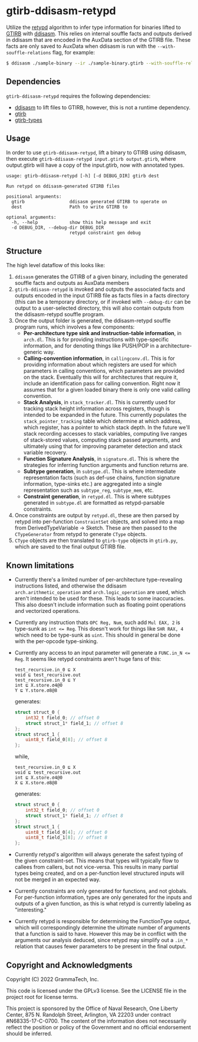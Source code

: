 # gtirb-ddisasm-retypd

Utilize the [retypd](https://github.com/GrammaTech/retypd) algorithm to infer
type information for binaries lifted to [GTIRB](https://github.com/GrammaTech/gtirb)
with [ddisasm](https://github.com/GrammaTech/ddisasm). This relies on internal
souffle facts and outputs derived in ddisasm that are encoded in the AuxData
section of the GTIRB file. These facts are only saved to AuxData when ddisasm is
run with the `--with-souffle-relations` flag, for example:

```bash
$ ddisasm ./sample-binary --ir ./sample-binary.gtirb --with-souffle-relations
```

## Dependencies

`gtirb-ddisasm-retypd` requires the following dependencies:

- [ddisasm](https://github.com/GrammaTech/ddisasm) to lift files to
  GTIRB, however, this is not a runtime dependency.
- [gtirb](https://github.com/GrammaTech/gtirb)
- [gtirb-types](https://github.com/GrammaTech/gtirb-types)

## Usage

In order to use `gtirb-ddisasm-retypd`, lift a binary to GTIRB using ddisasm,
then execute `gtirb-ddisasm-retypd input.gtirb output.gtirb`, where
output.gtirb will have a copy of the input.gtirb, now with annotated types.

```
usage: gtirb-ddisasm-retypd [-h] [-d DEBUG_DIR] gtirb dest

Run retypd on ddisasm-generated GTIRB files

positional arguments:
  gtirb                 ddisasm generated GTIRB to operate on
  dest                  Path to write GTIRB to

optional arguments:
  -h, --help            show this help message and exit
  -d DEBUG_DIR, --debug-dir DEBUG_DIR
                        retypd constraint gen debug
```

## Structure

The high level dataflow of this looks like:

1. `ddisasm` generates the GTIRB of a given binary, including the generated
   souffle facts and outputs as AuxData members
2. `gtirb-ddisasm-retypd` is invoked and outputs the associated facts and
   outputs encoded in the input GTIRB file as facts files in a facts directory
   (this can be a temporary directory, or if invoked with `--debug-dir` can be
   output to a user-selected directory, this will also contain outputs from
   the ddisasm-retypd souffle program.
3. Once the output folder is generated, the ddisasm-retypd souffle program
   runs, which involves a few components:
    - **Per-architecture type sink and instruction-table information**, in
      `arch.dl`. This is for providing instructions with type-specific
      information, and for denoting things like PUSH/POP in a
      architecture-generic way.
    - **Calling-convention information**, in `callingconv.dl`. This is for
      providing information about which registers are used for which parameters
      in calling conventions, which parameters are provided on the stack.
      Eventually this will for architectures that require it, include an
      identification pass for calling convention. Right now it assumes that for
      a given loaded binary there is only one valid calling convention.
    - **Stack Analysis**, in `stack_tracker.dl`. This is currently used for
      tracking stack height information across registers, though is intended to
      be expanded in the future. This currently populates the
      `stack_pointer_tracking` table which determine at which address, which
      register, has a pointer to which stack depth. In the future we'll stack
      recording accesses to stack variables, computing live ranges of
      stack-stored values, computing stack passed arguments, and ultimately
      using that for improving parameter detection and stack variable recovery.
    - **Function Signature Analysis**, in `signature.dl`. This is where the
      strategies for inferring function arguments and function returns are.
    - **Subtype generation**, in `subtype.dl`. This is where intermediate
      representation facts (such as def-use chains, function signature
      information, type-sinks etc.) are aggregated into a single representation
      such as `subtype_reg`, `subtype_mem`, etc.
    - **Constraint generation**, in `retypd.dl`. This is where subtypes
      generated in `subtype.dl` are formatted as retypd-parsable constraints.
4. Once constraints are output by `retypd.dl`, these are then parsed by retypd
   into per-function `ConstraintSet` objects, and solved into a map from
   DerivedTypeVariable -> Sketch. These are then passed to the `CTypeGenerator`
   from retypd to generate `CType` objects.
5. `CType` objects are then translated to `gtirb-type` objects in `gtirb.py`,
   which are saved to the final output GTIRB file.

## Known limitations

- Currently there's a limited number of per-architecture type-revealing
  instructions listed, and otherwise the ddisasm `arch.arithmetic_operation`
  and `arch.logic_operation` are used, which aren't intended to be used for
  these. This leads to some inaccuracies. This also doesn't include information
  such as floating point operations and vectorized operations.
- Currently any instruction thats `OPC Reg, Num`, such add `Mul EAX, 2` is
  type-sunk as `int <= Reg`. This doesn't work for things like `SHR RAX, 4`
  which need to be type-sunk as `uint`. This should in general be done with the
  per-opcode type-sinking.
- Currently any access to an input parameter will generate a
  `FUNC.in_N <= Reg`. It seems like retypd constraints aren't huge fans of
  this:
    ```
    test_recursive.in_0 ⊑ X
    void ⊑ test_recursive.out
    test_recursive.in_0 ⊑ Y
    int ⊑ X.store.σ4@0
    Y ⊑ Y.store.σ8@8
    ```
  generates:

    ```c
    struct struct_0 {
        int32_t field_0; // offset 0
        struct struct_1* field_1; // offset 8
    };
    struct struct_1 {
        uint8_t field_0[8]; // offset 8
    };
    ```

  while,

    ```
    test_recursive.in_0 ⊑ X
    void ⊑ test_recursive.out
    int ⊑ X.store.σ4@0
    X ⊑ X.store.σ8@8
    ```

  generates:

    ```c
    struct struct_0 {
        int32_t field_0; // offset 0
        struct struct_1* field_1; // offset 8
    };
    struct struct_1 {
        uint8_t field_0[4]; // offset 0
        uint8_t field_1[8]; // offset 8
    };
    ```
 - Currently retypd's algorithm will always generate the safest typing of the
   given constraint-set. This means that types will typically flow to callees
   from callers, but not vice-versa. This results in many partial types being
   created, and on a per-function level structured inputs will not be merged in
   an expected way.
 - Currently constraints are only generated for functions, and not globals. For
   per-function information, types are only generated for the inputs and
   outputs of a given function, as this is what retypd is currently labeling as
   "interesting."
 - Currently retypd is responsible for determining the FunctionType output,
   which will correspondingly determine the ultimate number of arguments that a
   function is said to have. However this may be in conflict with the arguments
   our analysis deduced, since retypd may simplify out a `.in_*` relation that
   causes fewer parameters to be present in the final output.

## Copyright and Acknowledgments

Copyright (C) 2022 GrammaTech, Inc.

This code is licensed under the GPLv3 license. See the LICENSE file in the project root for license terms.

This project is sponsored by the Office of Naval Research, One Liberty Center, 875 N. Randolph Street, Arlington, VA 22203 under contract #N68335-17-C-0700. The content of the information does not necessarily reflect the position or policy of the Government and no official endorsement should be inferred.
